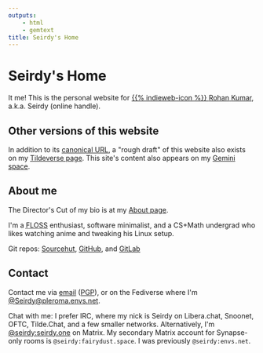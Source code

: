```yaml
---
outputs:
    - html
    - gemtext
title: Seirdy's Home
---
```

<div itemprop="author" itemscope itemtype="https://schema.org/Person" class="p-author autho h-card vcard">

Seirdy's Home
=============

It me! This is the personal website for <a itemprop="url" href="https://seirdy.one" rel="author home canonical" class="u-url url"> {{% indieweb-icon %}} <span itemprop="name" class="p-name fn n"> <span itemprop="givenName" class="p-given-name given-name">Rohan</span> <span itemprop="familyName" class="p-family-name family-name">Kumar</span></span></a>, a.k.a. <span itemprop="alternateName nickname" class="p-nickname nickname">Seirdy</span> (online handle).

Other versions of this website
------------------------------

In addition to its <a class="u-url" href="https://seirdy.one" rel="me canonical author">canonical URL</a>, a "rough draft" of this website also exists on my <a itemprop="sameAs" class="u-url" href="https://envs.net/~seirdy" rel="me">Tildeverse page</a>. This site's content also appears on my <a class="u-syndication" itemprop="sameAs" href="gemini://seirdy.one" rel="me">Gemini space</a>.

About me
--------

The Director's Cut of my bio is at my [About page](/about.html).

<p class="p-note">
I'm a <abbr title="Free, Libre, and Open-Source">FLOSS</abbr> enthusiast, software minimalist, and a CS+Math undergrad who likes watching anime and tweaking his Linux setup.
</p>

Git repos: <a href="https://sr.ht/~seirdy" rel="me">Sourcehut</a>, <a href="https://github.com/Seirdy" rel="me">GitHub</a>, and <a href="https://gitlab.com/Seirdy" rel="me">GitLab</a>

Contact
-------

Contact me via <a class="u-email" href="mailto:seirdy@seirdy.one" itemprop="email" rel="me">email</a> (<a rel="pgpkey authn" type="application/pgp-keys" class="u-key" href="./publickey.asc">PGP</a>), or on the Fediverse where I'm <a class="u-url" href="https://pleroma.envs.net/seirdy" rel="me" itemprop="sameAs">@Seirdy@pleroma.envs.net</a>.

Chat with me: I prefer IRC, where my nick is Seirdy on Libera.chat, Snoonet, OFTC, Tilde.Chat, and a few smaller networks. Alternatively, I'm <a class="u-url" href="https://matrix.to/#/@seirdy:seirdy.one" rel="me">@seirdy:seirdy.one</a> on Matrix. My secondary Matrix account for Synapse-only rooms is `@seirdy:fairydust.space`. I was previously `@seirdy:envs.net`.

</div>

